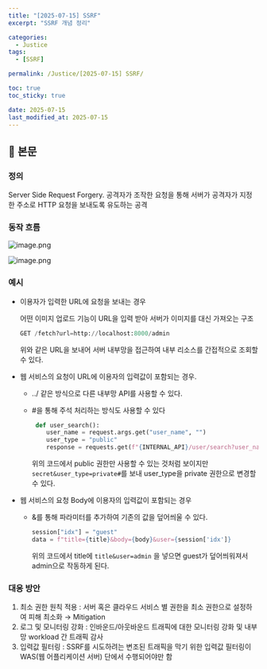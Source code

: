 ```yaml
---
title: "[2025-07-15] SSRF"
excerpt: "SSRF 개념 정리"

categories:
  - Justice
tags:
  - [SSRF]

permalink: /Justice/[2025-07-15] SSRF/

toc: true
toc_sticky: true

date: 2025-07-15
last_modified_at: 2025-07-15
---
```


## 🦥 본문

### 정의

Server Side Request Forgery. 공격자가 조작한 요청을 통해 서버가 공격자가 지정한 주소로 HTTP 요청을 보내도록 유도하는 공격 

### 동작 흐름

![image.png](https://yunseo10987.github.io/assets/images/posts_img/2025-07-15%20SSRF/image.png)

![image.png](https://yunseo10987.github.io/assets/images/posts_img/2025-07-15%20SSRF/image-1.png)

### 예시

- 이용자가 입력한 URL에 요청을 보내는 경우
    
    어떤 이미지 업로드 기능이 URL을 입력 받아 서버가 이미지를 대신 가져오는 구조
    
    ```python
    GET /fetch?url=http://localhost:8000/admin 
    ```
    
    위와 같은 URL을 보내어 서버 내부망을 접근하여 내부 리소스를 간접적으로 조회할 수 있다.
    
- 웹 서비스의 요청이 URL에 이용자의 입력값이 포함되는 경우.
    - ../ 같은 방식으로 다른 내부망 API를 사용할 수 있다.
    - #을 통해 주석 처리하는 방식도 사용할 수 있다
        
        ```python
         def user_search():
        	user_name = request.args.get("user_name", "")
        	user_type = "public"
        	response = requests.get(f"{INTERNAL_API}/user/search?user_name={user_name}&user_type={user_type}")
        ```
        
        위의 코드에서 public 권한만 사용할 수 있는 것처럼 보이지만 `secret&user_type=private#`를 보내 user_type을 private 권한으로 변경할 수 있다.
        
- 웹 서비스의 요청 Body에 이용자의 입력값이 포함되는 경우
    - &를 통해 파라미터를 추가하여 기존의 값을 덮어씌울 수 있다.
        
        ```python
        session["idx"] = "guest"
        data = f"title={title}&body={body}&user={session['idx']}
        ```
        
        위의 코드에서 title에 `title&user=admin` 을 넣으면 guest가 덮어씌워져서 admin으로 작동하게 된다.
        

### 대응 방안

1. 최소 권한 원칙 적용 : 서버 혹은 클라우드 서비스 별 권한을 최소 권한으로 설정하여 피해 최소화 → Mitigation
2. 로그 및 모니터링 강화 : 인바운드/아웃바운드 트래픽에 대한 모니터링 강화 및 내부망 workload 간 트래픽 감사
3. 입력값 필터링 : SSRF를 시도하려는 변조된 트래픽을 막기 위한 입력값 필터링이 WAS(웹 어플리케이션 서버) 단에서 수행되어야만 함